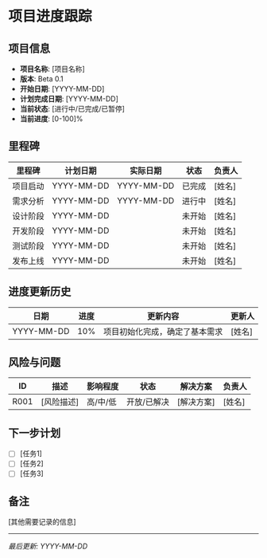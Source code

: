 # 项目进度跟踪

## 项目信息
- **项目名称**: [项目名称]
- **版本**: Beta 0.1
- **开始日期**: [YYYY-MM-DD]
- **计划完成日期**: [YYYY-MM-DD]
- **当前状态**: [进行中/已完成/已暂停]
- **当前进度**: [0-100]%

## 里程碑
| 里程碑 | 计划日期 | 实际日期 | 状态 | 负责人 |
|-------|---------|---------|------|-------|
| 项目启动 | YYYY-MM-DD | YYYY-MM-DD | 已完成 | [姓名] |
| 需求分析 | YYYY-MM-DD | YYYY-MM-DD | 进行中 | [姓名] |
| 设计阶段 | YYYY-MM-DD | | 未开始 | [姓名] |
| 开发阶段 | YYYY-MM-DD | | 未开始 | [姓名] |
| 测试阶段 | YYYY-MM-DD | | 未开始 | [姓名] |
| 发布上线 | YYYY-MM-DD | | 未开始 | [姓名] |

## 进度更新历史
| 日期 | 进度 | 更新内容 | 更新人 |
|------|------|---------|-------|
| YYYY-MM-DD | 10% | 项目初始化完成，确定了基本需求 | [姓名] |

## 风险与问题
| ID | 描述 | 影响程度 | 状态 | 解决方案 | 负责人 |
|----|-----|---------|------|---------|-------|
| R001 | [风险描述] | 高/中/低 | 开放/已解决 | [解决方案] | [姓名] |

## 下一步计划
- [ ] [任务1]
- [ ] [任务2]
- [ ] [任务3]

## 备注
[其他需要记录的信息]

---
*最后更新: YYYY-MM-DD* 
